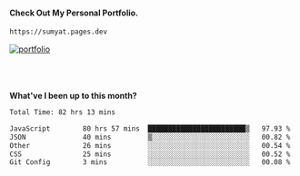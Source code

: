 #### Check Out My Personal Portfolio.
````bash
https://sumyat.pages.dev
````

<a href='https://sumyat.pages.dev/'>
    <img src='https://github.com/sumyat-aung/sumyat-aung/assets/108873224/c9b4f2be-c585-4dd3-84e1-692c3854a6d8' alt='portfolio' align='center' />
</a>


<br />
<br />


<br />
<br />

**What've I been up to this month?**

<!--START_SECTION:waka-->

```txt
Total Time: 82 hrs 13 mins

JavaScript        80 hrs 57 mins  ████████████████████████▒   97.93 %
JSON              40 mins         ▒░░░░░░░░░░░░░░░░░░░░░░░░   00.82 %
Other             26 mins         ░░░░░░░░░░░░░░░░░░░░░░░░░   00.54 %
CSS               25 mins         ░░░░░░░░░░░░░░░░░░░░░░░░░   00.52 %
Git Config        3 mins          ░░░░░░░░░░░░░░░░░░░░░░░░░   00.08 %
```

<!--END_SECTION:waka-->




